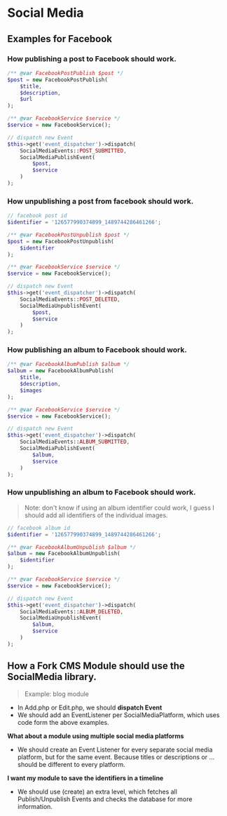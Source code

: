 # Social Media

## Examples for Facebook

### How publishing a post to Facebook should work.

```php
/** @var FacebookPostPublish $post */
$post = new FacebookPostPublish(
    $title,
    $description,
    $url
);

/** @var FacebookService $service */
$service = new FacebookService();

// dispatch new Event
$this->get('event_dispatcher')->dispatch(
    SocialMediaEvents::POST_SUBMITTED,
    SocialMediaPublishEvent(
        $post,
        $service
    )
);
```

### How unpublishing a post from facebook should work.

```php
// facebook post id
$identifier = '126577990374899_1489744286461266';

/** @var FacebookPostUnpublish $post */
$post = new FacebookPostUnpublish(
    $identifier
);

/** @var FacebookService $service */
$service = new FacebookService();

// dispatch new Event
$this->get('event_dispatcher')->dispatch(
    SocialMediaEvents::POST_DELETED,
    SocialMediaUnpublishEvent(
        $post,
        $service
    )
);
```

### How publishing an album to Facebook should work.

```php
/** @var FacebookAlbumPublish $album */
$album = new FacebookAlbumPublish(
    $title,
    $description,
    $images
);

/** @var FacebookService $service */
$service = new FacebookService();

// dispatch new Event
$this->get('event_dispatcher')->dispatch(
    SocialMediaEvents::ALBUM_SUBMITTED,
    SocialMediaPublishEvent(
        $album,
        $service
    )
);
```

### How unpublishing an album to Facebook should work.

> Note: don't know if using an album identifier could work, I guess I should add all identifiers of the individual images.

```php
// facebook album id
$identifier = '126577990374899_1489744286461266';

/** @var FacebookAlbumUnpublish $album */
$album = new FacebookAlbumUnpublish(
    $identifier
);

/** @var FacebookService $service */
$service = new FacebookService();

// dispatch new Event
$this->get('event_dispatcher')->dispatch(
    SocialMediaEvents::ALBUM_DELETED,
    SocialMediaUnpublishEvent(
        $album,
        $service
    )
);
```

## How a Fork CMS Module should use the SocialMedia library.

> Example: blog module

* In Add.php or Edit.php, we should **dispatch Event**
* We should add an EventListener per SocialMediaPlatform, which uses code form the above examples.

**What about a module using multiple social media platforms**

* We should create an Event Listener for every separate social media platform, but for the same event. Because titles or descriptions or ... should be different to every platform.

**I want my module to save the identifiers in a timeline**

* We should use (create) an extra level, which fetches all Publish/Unpublish Events and checks the database for more information.

